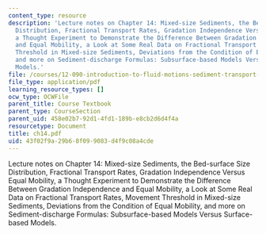 ```yaml
---
content_type: resource
description: 'Lecture notes on Chapter 14: Mixed-size Sediments, the Bed-surface Size
  Distribution, Fractional Transport Rates, Gradation Independence Versus Equal Mobility,
  a Thought Experiment to Demonstrate the Difference Between Gradation Independence
  and Equal Mobility, a Look at Some Real Data on Fractional Transport Rates, Movement
  Threshold in Mixed-size Sediments, Deviations from the Condition of Equal Mobility,
  and more on Sediment-discharge Formulas: Subsurface-based Models Versus Surface-based
  Models.'
file: /courses/12-090-introduction-to-fluid-motions-sediment-transport-and-current-generated-sedimentary-structures-fall-2006/43f02f9a29b68f099083d4f9c08a4cde_ch14.pdf
file_type: application/pdf
learning_resource_types: []
ocw_type: OCWFile
parent_title: Course Textbook
parent_type: CourseSection
parent_uid: 458e02b7-92d1-4fd1-189b-e8cb2d6d4f4a
resourcetype: Document
title: ch14.pdf
uid: 43f02f9a-29b6-8f09-9083-d4f9c08a4cde
---
```

Lecture notes on Chapter 14: Mixed-size Sediments, the Bed-surface Size Distribution, Fractional Transport Rates, Gradation Independence Versus Equal Mobility, a Thought Experiment to Demonstrate the Difference Between Gradation Independence and Equal Mobility, a Look at Some Real Data on Fractional Transport Rates, Movement Threshold in Mixed-size Sediments, Deviations from the Condition of Equal Mobility, and more on Sediment-discharge Formulas: Subsurface-based Models Versus Surface-based Models.

